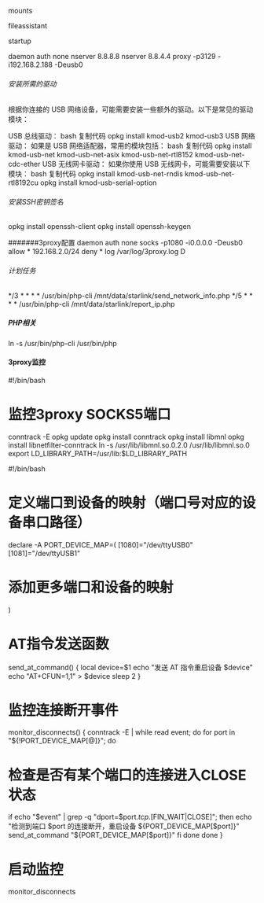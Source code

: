 
mounts

fileassistant

startup

daemon
auth none
nserver 8.8.8.8
nserver 8.8.4.4
proxy -p3129 -i192.168.2.188 -Deusb0

###### 安装所需的驱动
根据你连接的 USB 网络设备，可能需要安装一些额外的驱动。以下是常见的驱动模块：

USB 总线驱动：
bash
复制代码
opkg install kmod-usb2 kmod-usb3
USB 网络驱动： 如果是 USB 网络适配器，常用的模块包括：
bash
复制代码
opkg install kmod-usb-net kmod-usb-net-asix kmod-usb-net-rtl8152 kmod-usb-net-cdc-ether
USB 无线网卡驱动： 如果你使用 USB 无线网卡，可能需要安装以下模块：
bash
复制代码
opkg install kmod-usb-net-rndis kmod-usb-net-rtl8192cu
opkg install kmod-usb-serial-option


###### 安装SSH密钥签名
opkg install openssh-client
opkg install openssh-keygen

#######3proxy配置
daemon
auth none
socks -p1080 -i0.0.0.0 -Deusb0
allow * 192.168.2.0/24
deny *
log /var/log/3proxy.log D

###### 计划任务
*/3 * * * * /usr/bin/php-cli /mnt/data/starlink/send_network_info.php
*/5 * * * * /usr/bin/php-cli /mnt/data/starlink/report_ip.php

##### PHP相关
ln -s /usr/bin/php-cli /usr/bin/php

#### 3proxy监控
#!/bin/bash

# 监控3proxy SOCKS5端口
conntrack -E
opkg update
opkg install conntrack
opkg install libmnl
opkg install libnetfilter-conntrack
ln -s /usr/lib/libmnl.so.0.2.0 /usr/lib/libmnl.so.0
export LD_LIBRARY_PATH=/usr/lib:$LD_LIBRARY_PATH


#!/bin/bash

# 定义端口到设备的映射（端口号对应的设备串口路径）
declare -A PORT_DEVICE_MAP=(
[1080]="/dev/ttyUSB0"
[1081]="/dev/ttyUSB1"
# 添加更多端口和设备的映射
)

# AT指令发送函数
send_at_command() {
local device=$1
echo "发送 AT 指令重启设备 $device"
echo "AT+CFUN=1,1" > $device
sleep 2
}

# 监控连接断开事件
monitor_disconnects() {
conntrack -E | while read event; do
for port in "${!PORT_DEVICE_MAP[@]}"; do
# 检查是否有某个端口的连接进入CLOSE状态
if echo "$event" | grep -q "dport=$port.*tcp.*[FIN_WAIT|CLOSE]"; then
echo "检测到端口 $port 的连接断开，重启设备 ${PORT_DEVICE_MAP[$port]}"
send_at_command "${PORT_DEVICE_MAP[$port]}"
fi
done
done
}

# 启动监控
monitor_disconnects




